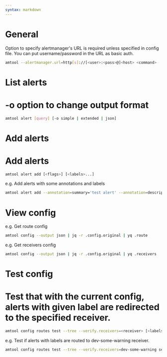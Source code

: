 ```yaml
---
syntax: markdown
---
```


# General

Option to specify alertmanager's URL is required unless specified in config file.
You can put username/password in the URL as basic auth.
```sh
amtool --alertmanager.url=http[s]://[<user>:<pass>@]<host> <command>
```

# List alerts

# -o option to change output format
```sh
amtool alert [query] [-o simple | extended | json]
```

# Add alerts

# Add alerts
```sh
amtool alert add [<flags>] [<labels>...]
```
e.g. Add alerts with some annotations and labels
```sh
amtool alert add --annotation=summary='test alert' --annotation=description='This is a test alert' TestAlert severity=warning job=dev_some_superjob
```

# View config
e.g. Get route config
```sh
amtool config --output json | jq -r .config.original | yq .route
```
e.g. Get receivers config
```sh
amtool config --output json | jq -r .config.original | yq .receivers
```

# Test config

# Test that with the current config, alerts with given label are redirected to the specified receiver.
```sh
amtool config routes test --tree --verify.receivers=<receiver> [<labels>...]
```

e.g. Test if alerts with labels are routed to dev-some-warning receiver.
```sh
amtool config routes test --tree --verify.receivers=dev-some-warning severity=warning job=dev_some_superjob
```
